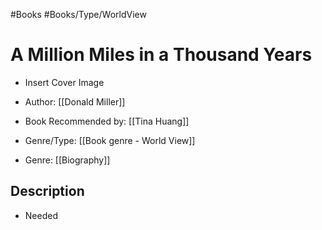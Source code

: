 #Books 
#Books/Type/WorldView


# A Million Miles in a Thousand Years

- Insert Cover Image

- Author: [[Donald Miller]]
- Book Recommended by: [[Tina Huang]]
- Genre/Type: [[Book genre - World View]]
- Genre: [[Biography]]


## Description
- Needed


